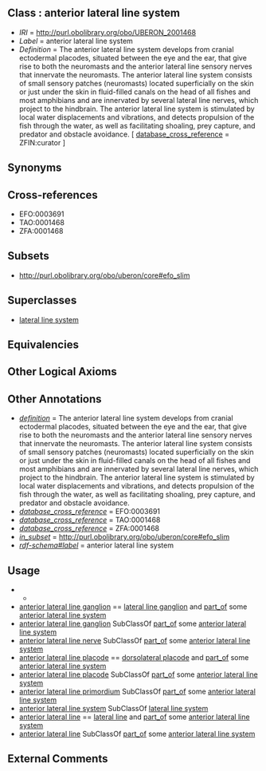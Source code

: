 
## Class : anterior lateral line system

 * *IRI* = http://purl.obolibrary.org/obo/UBERON_2001468
 * *Label* = anterior lateral line system
 * *Definition* = The anterior lateral line system develops from cranial ectodermal placodes, situated between the eye and the ear, that give rise to both the neuromasts and the anterior lateral line sensory nerves that innervate the neuromasts. The anterior lateral line system consists of small sensory patches (neuromasts) located superficially on the skin or just under the skin in fluid-filled canals on the head of all fishes and most amphibians and are innervated by several lateral line nerves, which project to the hindbrain. The anterior lateral line system is stimulated by local water displacements and vibrations, and detects propulsion of the fish through the water, as well as facilitating shoaling, prey capture, and predator and obstacle avoidance. [ [database_cross_reference](../../ef/oboInOwl#hasDbXref.md) = ZFIN:curator ]

## Synonyms


## Cross-references

 * EFO:0003691
 * TAO:0001468
 * ZFA:0001468

## Subsets

 * http://purl.obolibrary.org/obo/uberon/core#efo_slim

## Superclasses

 * [lateral line system](../../UBERON/40/UBERON_0002540.md)

## Equivalencies


## Other Logical Axioms


## Other Annotations

 * *[definition](../../IAO/15/IAO_0000115.md)* = The anterior lateral line system develops from cranial ectodermal placodes, situated between the eye and the ear, that give rise to both the neuromasts and the anterior lateral line sensory nerves that innervate the neuromasts. The anterior lateral line system consists of small sensory patches (neuromasts) located superficially on the skin or just under the skin in fluid-filled canals on the head of all fishes and most amphibians and are innervated by several lateral line nerves, which project to the hindbrain. The anterior lateral line system is stimulated by local water displacements and vibrations, and detects propulsion of the fish through the water, as well as facilitating shoaling, prey capture, and predator and obstacle avoidance.
 * *[database_cross_reference](../../ef/oboInOwl#hasDbXref.md)* = EFO:0003691
 * *[database_cross_reference](../../ef/oboInOwl#hasDbXref.md)* = TAO:0001468
 * *[database_cross_reference](../../ef/oboInOwl#hasDbXref.md)* = ZFA:0001468
 * *[in_subset](../../et/oboInOwl#inSubset.md)* = http://purl.obolibrary.org/obo/uberon/core#efo_slim
 * *[rdf-schema#label](../../el/rdf-schema#label.md)* = anterior lateral line system

## Usage

 * -
 * [anterior lateral line ganglion](../../UBERON/91/UBERON_2001391.md) == [lateral line ganglion](../../UBERON/20/UBERON_2000120.md) and [part_of](../../BFO/50/BFO_0000050.md) some [anterior lateral line system](../../UBERON/68/UBERON_2001468.md)
 * [anterior lateral line ganglion](../../UBERON/91/UBERON_2001391.md) SubClassOf [part_of](../../BFO/50/BFO_0000050.md) some [anterior lateral line system](../../UBERON/68/UBERON_2001468.md)
 * [anterior lateral line nerve](../../UBERON/25/UBERON_2000425.md) SubClassOf [part_of](../../BFO/50/BFO_0000050.md) some [anterior lateral line system](../../UBERON/68/UBERON_2001468.md)
 * [anterior lateral line placode](../../UBERON/16/UBERON_2001316.md) == [dorsolateral placode](../../UBERON/67/UBERON_0003067.md) and [part_of](../../BFO/50/BFO_0000050.md) some [anterior lateral line system](../../UBERON/68/UBERON_2001468.md)
 * [anterior lateral line placode](../../UBERON/16/UBERON_2001316.md) SubClassOf [part_of](../../BFO/50/BFO_0000050.md) some [anterior lateral line system](../../UBERON/68/UBERON_2001468.md)
 * [anterior lateral line primordium](../../UBERON/17/UBERON_2005117.md) SubClassOf [part_of](../../BFO/50/BFO_0000050.md) some [anterior lateral line system](../../UBERON/68/UBERON_2001468.md)
 * [anterior lateral line system](../../UBERON/68/UBERON_2001468.md) SubClassOf [lateral line system](../../UBERON/40/UBERON_0002540.md)
 * [anterior lateral line](../../UBERON/70/UBERON_2001470.md) == [lateral line](../../UBERON/02/UBERON_0010202.md) and [part_of](../../BFO/50/BFO_0000050.md) some [anterior lateral line system](../../UBERON/68/UBERON_2001468.md)
 * [anterior lateral line](../../UBERON/70/UBERON_2001470.md) SubClassOf [part_of](../../BFO/50/BFO_0000050.md) some [anterior lateral line system](../../UBERON/68/UBERON_2001468.md)

## External Comments

